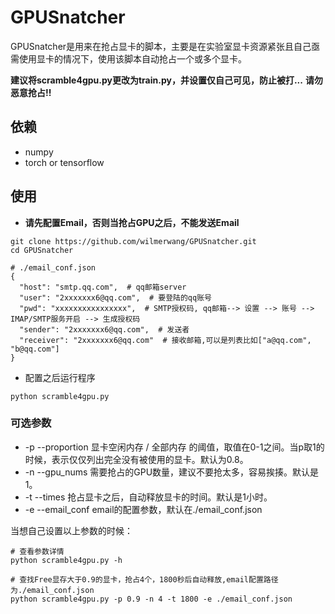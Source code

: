 # GPUSnatcher

GPUSnatcher是用来在抢占显卡的脚本，主要是在实验室显卡资源紧张且自己亟需使用显卡的情况下，使用该脚本自动抢占一个或多个显卡。

**建议将scramble4gpu.py更改为train.py，并设置仅自己可见，防止被打...**
**请勿恶意抢占!!**

## 依赖

- numpy
- torch or tensorflow

## 使用

- **请先配置Email，否则当抢占GPU之后，不能发送Email**
```
git clone https://github.com/wilmerwang/GPUSnatcher.git
cd GPUSnatcher

# ./email_conf.json
{
  "host": "smtp.qq.com",  # qq邮箱server
  "user": "2xxxxxxx6@qq.com",  # 要登陆的qq账号
  "pwd": "xxxxxxxxxxxxxxxx",  # SMTP授权码, qq邮箱--> 设置 --> 账号 --> IMAP/SMTP服务开启 --> 生成授权码
  "sender": "2xxxxxxx6@qq.com",  # 发送者
  "receiver": "2xxxxxxx6@qq.com"  # 接收邮箱,可以是列表比如["a@qq.com", "b@qq.com"]
}
```

- 配置之后运行程序
```shell
python scramble4gpu.py
```

### 可选参数

- -p --proportion 显卡空闲内存 / 全部内存 的阈值，取值在0-1之间。当p取1的时候，表示仅仅列出完全没有被使用的显卡。默认为0.8。
- -n --gpu_nums 需要抢占的GPU数量，建议不要抢太多，容易挨揍。默认是1。
- -t --times 抢占显卡之后，自动释放显卡的时间。默认是1小时。
- -e --email_conf email的配置参数，默认在./email_conf.json

当想自己设置以上参数的时候：

```shell
# 查看参数详情
python scramble4gpu.py -h

# 查找Free显存大于0.9的显卡，抢占4个，1800秒后自动释放,email配置路径为./email_conf.json
python scramble4gpu.py -p 0.9 -n 4 -t 1800 -e ./email_conf.json
```
